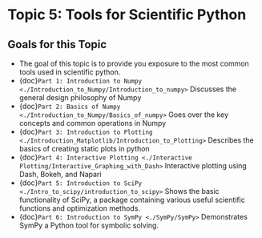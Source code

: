 # Topic 5: Tools for Scientific Python

## Goals for this Topic
* The goal of this topic is to provide you exposure to the most common tools used in scientific python. 
* {doc}`Part 1: Introduction to Numpy <./Introduction_to_Numpy/Introduction_to_numpy>` Discusses the general design philosophy of Numpy
* {doc}`Part 2: Basics of Numpy <./Introduction_to_Numpy/Basics_of_numpy>` Goes over the key concepts and common operations in Numpy
* {doc}`Part 3: Introduction to Plotting <./Introduction_Matplotlib/Introduction_to_Plotting>` Describes the basics of creating static plots in python
* {doc}`Part 4: Interactive Plotting <./Interactive Plotting/Interactive_Graphing_with_Dash>` Interactive plotting using Dash, Bokeh, and Napari
* {doc}`Part 5: Introduction to SciPy <./Intro_to_scipy/introduction_to_scipy>` Shows the basic functionality of SciPy, a package containing various useful scientific functions and optimization methods. 
* {doc}`Part 6: Introduction to SymPy <./SymPy/SymPy>` Demonstrates SymPy a Python tool for symbolic solving. 
